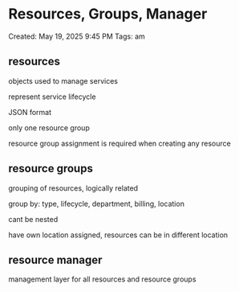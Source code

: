 # Resources, Groups, Manager

Created: May 19, 2025 9:45 PM
Tags: am

## resources

objects used to manage services

represent service lifecycle

JSON format

only one resource group

resource group assignment is required when creating any resource

## resource groups

grouping of resources, logically related

group by: type, lifecycle, department, billing, location

cant be nested

have own location assigned, resources can be in different location

## resource manager

management layer for all resources and resource groups